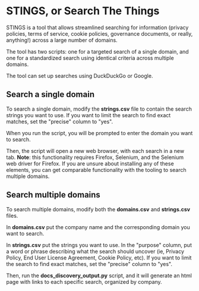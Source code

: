 # STINGS, or Search The Things

STINGS is a tool that allows streamlined searching for information (privacy policies, terms of service, cookie policies, governance documents, or really, anything!) across a large number of domains.

The tool has two scripts: one for a targeted search of a single domain, and one for a standardized search using identical criteria across multiple domains.

The tool can set up searches using DuckDuckGo or Google. 

## Search a single domain

To search a single domain, modify the **strings.csv** file to contain the search strings you want to use. If you want to limit the search to find exact matches, set the "precise" column to "yes".

When you run the script, you will be prompted to enter the domain you want to search.

Then, the script will open a new web browser, with each search in a new tab. **Note**: this functionality requires Firefox, Selenium, and the Selenium web driver for Firefox. If you are unsure about installing any of these elements, you can get comparable functionality with the tooling to search multiple domains.

## Search multiple domains

To search multiple domains, modify both the **domains.csv** and **strings.csv** files.

In **domains.csv** put the company name and the corresponding domain you want to search.

In **strings.csv** put the strings you want to use. In the "purpose" column, put a word or phrase describing what the search should uncover (ie, Privacy Policy, End User License Agreement, Cookie Policy, etc). If you want to limit the search to find exact matches, set the "precise" column to "yes".

Then, run the **docs_discovery_output.py** script, and it will generate an html page with links to each specific search, organized by company.